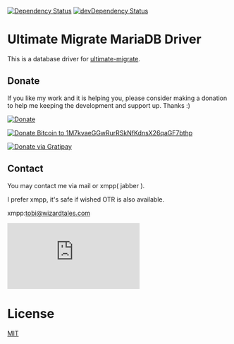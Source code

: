 [![Dependency Status](https://david-dm.org/wzrdtales/umigrate-mariadb.svg)](https://david-dm.org/wzrdtales/umigrate-mariadb) 
[![devDependency Status](https://david-dm.org/wzrdtales/umigrate-mariadb/dev-status.svg)](https://david-dm.org/wzrdtales/umigrate-mariadb#info=devDependencies)

# Ultimate Migrate MariaDB Driver

This is a database driver for 
[ultimate-migrate](https://github.com/wzrdtales/node-ultimate-migrate).

## Donate

If you like my work and it is helping you, please consider making a donation to help me keeping the development and support up. Thanks :)

[![Donate](https://www.paypalobjects.com/en_US/i/btn/btn_donate_LG.gif)](https://www.paypal.com/cgi-bin/webscr?cmd=_s-xclick&hosted_button_id=H4CEDA2UTTP5A)

[![Donate Bitcoin to 1M7kvaeGGwRurRSkNfKdnsX26qaGF7bthp](https://blockchain.info//Resources/buttons/donate_64.png)](https://wizardtales.com/donate.html)

[![Donate via Gratipay](https://avatars1.githubusercontent.com/u/1744073?v=3&s=200)](https://gratipay.com/wzrdtales/)

## Contact

You may contact me via mail or xmpp( jabber ).

I prefer xmpp, it's safe if wished OTR is also available.

xmpp:tobi@wizardtales.com

[![View Testresults](https://xmpp.net/badge.php?domain=wizardtales.com)](https://xmpp.net/result.php?domain=wizardtales.com&type=client)

# License

[MIT](https://github.com/wzrdtales/umigrate-mariadb/blob/master/LICENSE)